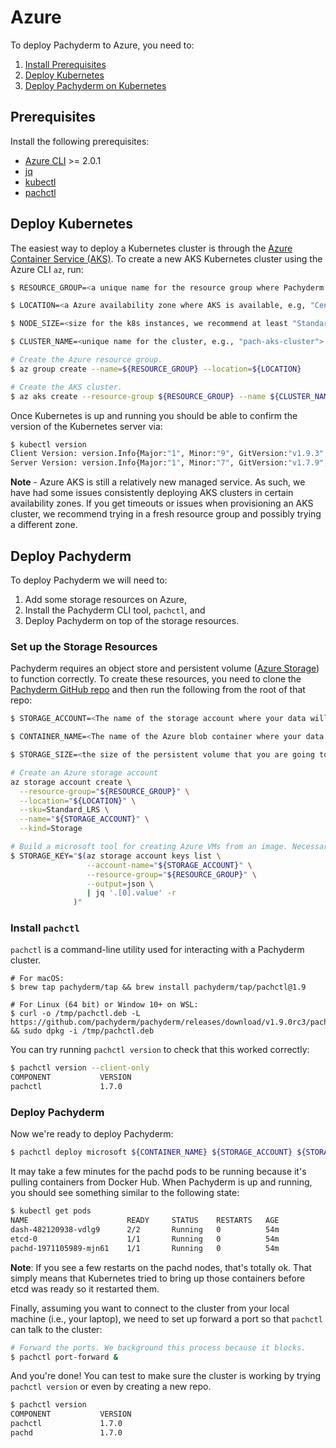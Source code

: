 # Azure

To deploy Pachyderm to Azure, you need to:

1. [Install Prerequisites](#prerequisites)
2. [Deploy Kubernetes](#deploy-kubernetes)
3. [Deploy Pachyderm on Kubernetes](#deploy-pachyderm)

## Prerequisites

Install the following prerequisites:

* [Azure CLI](https://docs.microsoft.com/en-us/cli/azure/install-azure-cli) >= 2.0.1
* [jq](https://stedolan.github.io/jq/download/)
* [kubectl](https://docs.microsoft.com/cli/azure/aks?view=azure-cli-latest#az_aks_install_cli)
* [pachctl](#install-pachctl)

## Deploy Kubernetes

The easiest way to deploy a Kubernetes cluster is through the [Azure Container Service (AKS)](https://docs.microsoft.com/azure/aks/tutorial-kubernetes-deploy-cluster). To create a new AKS Kubernetes cluster using the Azure CLI `az`, run:

```sh
$ RESOURCE_GROUP=<a unique name for the resource group where Pachyderm will be deployed, e.g. "pach-resource-group">

$ LOCATION=<a Azure availability zone where AKS is available, e.g, "Central US">

$ NODE_SIZE=<size for the k8s instances, we recommend at least "Standard_DS4_v2">

$ CLUSTER_NAME=<unique name for the cluster, e.g., "pach-aks-cluster">

# Create the Azure resource group.
$ az group create --name=${RESOURCE_GROUP} --location=${LOCATION}

# Create the AKS cluster.
$ az aks create --resource-group ${RESOURCE_GROUP} --name ${CLUSTER_NAME} --generate-ssh-keys --node-vm-size ${NODE_SIZE}
```

Once Kubernetes is up and running you should be able to confirm the version of the Kubernetes server via:

```sh
$ kubectl version
Client Version: version.Info{Major:"1", Minor:"9", GitVersion:"v1.9.3", GitCommit:"d2835416544f298c919e2ead3be3d0864b52323b", GitTreeState:"clean", BuildDate:"2018-02-07T12:22:21Z", GoVersion:"go1.9.2", Compiler:"gc", Platform:"darwin/amd64"}
Server Version: version.Info{Major:"1", Minor:"7", GitVersion:"v1.7.9", GitCommit:"19fe91923d584c30bd6db5c5a21e9f0d5f742de8", GitTreeState:"clean", BuildDate:"2017-10-19T16:55:06Z", GoVersion:"go1.8.3", Compiler:"gc", Platform:"linux/amd64"}
```

**Note** - Azure AKS is still a relatively new managed service. As such, we have had some issues consistently deploying AKS clusters in certain availability zones. If you get timeouts or issues when provisioning an AKS cluster, we recommend trying in a fresh resource group and possibly trying a different zone.

## Deploy Pachyderm

To deploy Pachyderm we will need to:

1. Add some storage resources on Azure,
2. Install the Pachyderm CLI tool, `pachctl`, and
3. Deploy Pachyderm on top of the storage resources.

### Set up the Storage Resources

Pachyderm requires an object store and persistent volume ([Azure Storage](https://azure.microsoft.com/documentation/articles/storage-introduction/)) to function correctly. To create these resources, you need to clone the [Pachyderm GitHub repo](https://github.com/pachyderm/pachyderm) and then run the following from the root of that repo:

```sh
$ STORAGE_ACCOUNT=<The name of the storage account where your data will be stored, unique in the Azure location>

$ CONTAINER_NAME=<The name of the Azure blob container where your data will be stored>

$ STORAGE_SIZE=<the size of the persistent volume that you are going to create in GBs, we recommend at least "10">

# Create an Azure storage account
az storage account create \
  --resource-group="${RESOURCE_GROUP}" \
  --location="${LOCATION}" \
  --sku=Standard_LRS \
  --name="${STORAGE_ACCOUNT}" \
  --kind=Storage

# Build a microsoft tool for creating Azure VMs from an image. Necessary to create the blank PV.
$ STORAGE_KEY="$(az storage account keys list \
                 --account-name="${STORAGE_ACCOUNT}" \
                 --resource-group="${RESOURCE_GROUP}" \
                 --output=json \
                 | jq '.[0].value' -r
              )"
```

### Install `pachctl`

`pachctl` is a command-line utility used for interacting with a Pachyderm cluster.

```shell
# For macOS:
$ brew tap pachyderm/tap && brew install pachyderm/tap/pachctl@1.9

# For Linux (64 bit) or Window 10+ on WSL:
$ curl -o /tmp/pachctl.deb -L https://github.com/pachyderm/pachyderm/releases/download/v1.9.0rc3/pachctl_1.9.0rc3_amd64.deb && sudo dpkg -i /tmp/pachctl.deb
```

You can try running `pachctl version` to check that this worked correctly:

```sh
$ pachctl version --client-only
COMPONENT           VERSION
pachctl             1.7.0
```

### Deploy Pachyderm

Now we're ready to deploy Pachyderm:

```sh
$ pachctl deploy microsoft ${CONTAINER_NAME} ${STORAGE_ACCOUNT} ${STORAGE_KEY} ${STORAGE_SIZE} --dynamic-etcd-nodes 1
```

It may take a few minutes for the pachd pods to be running because it's pulling containers from Docker Hub. When Pachyderm is up and running, you should see something similar to the following state:

```sh
$ kubectl get pods
NAME                      READY     STATUS    RESTARTS   AGE
dash-482120938-vdlg9      2/2       Running   0          54m
etcd-0                    1/1       Running   0          54m
pachd-1971105989-mjn61    1/1       Running   0          54m
```

**Note**: If you see a few restarts on the pachd nodes, that's totally ok. That simply means that Kubernetes tried to bring up those containers before etcd was ready so it restarted them.

Finally, assuming you want to connect to the cluster from your local machine (i.e., your laptop), we need to set up forward a port so that `pachctl` can talk to the cluster:

```sh
# Forward the ports. We background this process because it blocks.
$ pachctl port-forward &
```

And you're done! You can test to make sure the cluster is working by trying `pachctl version` or even by creating a new repo.

```sh
$ pachctl version
COMPONENT           VERSION
pachctl             1.7.0
pachd               1.7.0
```
